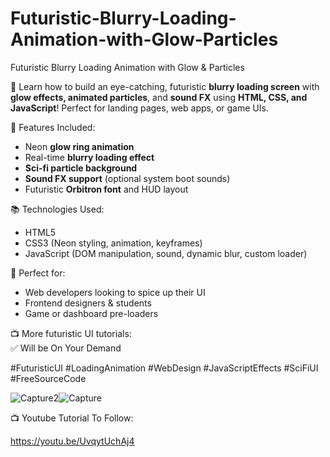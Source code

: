 # Futuristic-Blurry-Loading-Animation-with-Glow-Particles
Futuristic Blurry Loading Animation with Glow &amp; Particles


🚀 Learn how to build an eye-catching, futuristic **blurry loading screen** with **glow effects, animated particles**, and **sound FX** using **HTML, CSS, and JavaScript**! Perfect for landing pages, web apps, or game UIs.

🎨 Features Included:
- Neon **glow ring animation**
- Real-time **blurry loading effect**
- **Sci-fi particle background**
- **Sound FX support** (optional system boot sounds)
- Futuristic **Orbitron font** and HUD layout

📚 Technologies Used:
- HTML5
- CSS3 (Neon styling, animation, keyframes)
- JavaScript (DOM manipulation, sound, dynamic blur, custom loader)

📌 Perfect for:
- Web developers looking to spice up their UI
- Frontend designers & students
- Game or dashboard pre-loaders

📺 More futuristic UI tutorials:  
✅ Will be On Your Demand

#FuturisticUI #LoadingAnimation #WebDesign #JavaScriptEffects #SciFiUI #FreeSourceCode

![Capture2](https://github.com/user-attachments/assets/43221926-fe7b-4694-9233-1b6de3878bd0)![Capture](https://github.com/user-attachments/assets/7b1df4f6-dc43-4ef2-b555-99b11e71616e)

📺 Youtube Tutorial To Follow:

https://youtu.be/UvqytUchAj4


